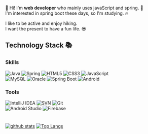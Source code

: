 

<!--
[![Hits](https://hits.seeyoufarm.com/api/count/incr/badge.svg?url=https%3A%2F%2Fgithub.com%2Fimcodding)](https://hits.seeyoufarm.com).  
-->
👋 Hi! I'm **web developer** who mainly uses javaScript and spring. 💚  
I'm interested in spring boot these days, so I'm studying. 🔥    
   
I like to be active and enjoy hiking.  
I want the present to have a fun life. 😎
   
<!--
**imcodding/imcodding** is a ✨ _special_ ✨ repository because its `README.md` (this file) appears on your GitHub profile.

Here are some ideas to get you started:

- 👋 Hi, I’m @imcodding
- 👀 I’m interested in ...
- 🌱 I’m currently learning ...
- 💞️ I’m looking to collaborate on ...
- 📫 How to reach me ...
- 🔭 I’m currently working on ...
- 🌱 I’m currently learning ...
- 👯 I’m looking to collaborate on ...
- 🤔 I’m looking for help with ...
- 💬 Ask me abo⚒ut ...
- 📫 How to reach me: ...
- 😄 Pronouns: ...
- ⚡ Fun fact: ...
-->
    
## Technology Stack 📚
### Skills
![Java](https://img.shields.io/badge/Java-007396.svg?&style=for-the-badge&logo=Java&logoColor=white)
![Spring](https://img.shields.io/badge/Spring-6DB33F.svg?&style=for-the-badge&logo=Spring&logoColor=white)
![HTML5](https://img.shields.io/badge/HTML5-E34F26.svg?&style=for-the-badge&logo=HTML5&logoColor=white)
![CSS3](https://img.shields.io/badge/CSS3-1572B6.svg?&style=for-the-badge&logo=CSS3&logoColor=white)
![JavaScript](https://img.shields.io/badge/JavaScript-F7DF1E.svg?&style=for-the-badge&logo=JavaScript&logoColor=white)  
![MySQL](https://img.shields.io/badge/MySQL-4479A1.svg?&style=for-the-badge&logo=MySQL&logoColor=white)
![Oracle](https://img.shields.io/badge/Oracle-F80000.svg?&style=for-the-badge&logo=Oracle&logoColor=white)
![Spring Boot](https://img.shields.io/badge/Spring%20Boot-76BE41.svg?&style=for-the-badge&logo=Spring%20Boot&logoColor=white)
![Android](https://img.shields.io/badge/Android-3DDC84.svg?&style=for-the-badge&logo=Android&logoColor=white)

### Tools
![IntelliJ IDEA](https://img.shields.io/badge/intellij%20idea-000000.svg?&style=for-the-badge&logo=intellij%20idea&logoColor=white)
![SVN](https://img.shields.io/badge/Subversion-809CC9.svg?&style=for-the-badge&logo=Subversion&logoColor=white)
![Git](https://img.shields.io/badge/Git-F05032.svg?&style=for-the-badge&logo=Git&logoColor=white)   
![Android Studio](https://img.shields.io/badge/Android%20Studio-1572B6.svg?&style=for-the-badge&logo=Android%20Studio&logoColor=white)
![Firebase](https://img.shields.io/badge/Firebase-FFCA28.svg?&style=for-the-badge&logo=Firebase&logoColor=white)
#
[![github stats](https://github-readme-stats.vercel.app/api?username=imcodding&show_icons=true&hide_border=true)](https://github.com/imcodding)
[![Top Langs](https://github-readme-stats.vercel.app/api/top-langs/?username=imcodding&layout=compact)](https://github.com/imcodding)
